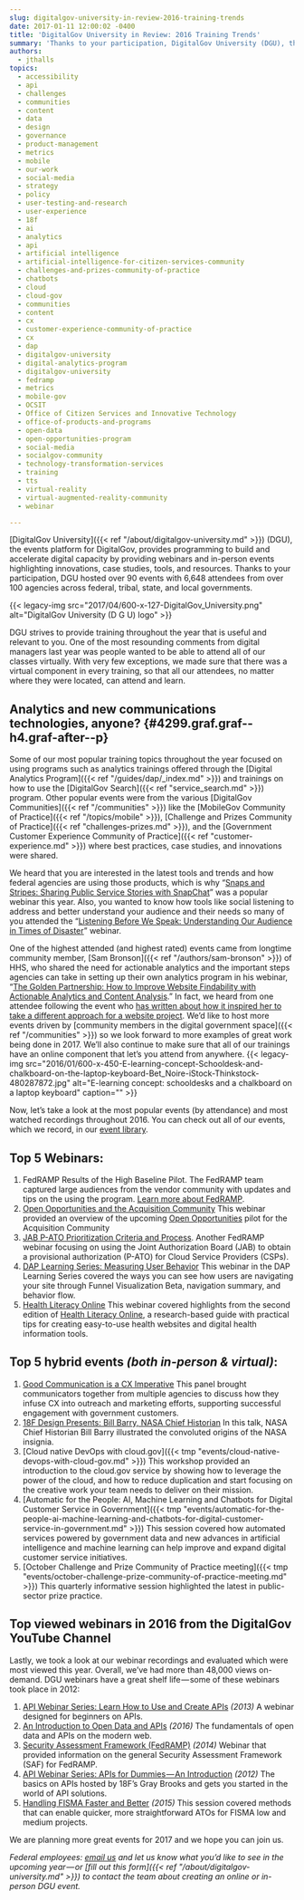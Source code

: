 ```yaml
---
slug: digitalgov-university-in-review-2016-training-trends
date: 2017-01-11 12:00:02 -0400
title: 'DigitalGov University in Review: 2016 Training Trends'
summary: 'Thanks to your participation, DigitalGov University (DGU), the events platform for DigitalGov, hosted over 90 events with 6,648 attendees from over 100 agencies across federal, tribal, state, and local governments.'
authors:
  - jthalls
topics:
  - accessibility
  - api
  - challenges
  - communities
  - content
  - data
  - design
  - governance
  - product-management
  - metrics
  - mobile
  - our-work
  - social-media
  - strategy
  - policy
  - user-testing-and-research
  - user-experience
  - 18f
  - ai
  - analytics
  - api
  - artificial intelligence
  - artificial-intelligence-for-citizen-services-community
  - challenges-and-prizes-community-of-practice
  - chatbots
  - cloud
  - cloud-gov
  - communities
  - content
  - cx
  - customer-experience-community-of-practice
  - cx
  - dap
  - digitalgov-university
  - digital-analytics-program
  - digitalgov-university
  - fedramp
  - metrics
  - mobile-gov
  - OCSIT
  - Office of Citizen Services and Innovative Technology
  - office-of-products-and-programs
  - open-data
  - open-opportunities-program
  - social-media
  - socialgov-community
  - technology-transformation-services
  - training
  - tts
  - virtual-reality
  - virtual-augmented-reality-community
  - webinar

---
```


[DigitalGov University]({{< ref "/about/digitalgov-university.md" >}}) (DGU), the events platform for DigitalGov, provides programming to build and accelerate digital capacity by providing webinars and in-person events highlighting innovations, case studies, tools, and resources. Thanks to your participation, DGU hosted over 90 events with 6,648 attendees from over 100 agencies across federal, tribal, state, and local governments.

{{< legacy-img src="2017/04/600-x-127-DigitalGov_University.png" alt="DigitalGov University (D G U) logo" >}}

DGU strives to provide training throughout the year that is useful and relevant to you. One of the most resounding comments from digital managers last year was people wanted to be able to attend all of our classes virtually. With very few exceptions, we made sure that there was a virtual component in every training, so that all our attendees, no matter where they were located, can attend and learn.

## Analytics and new communications technologies, anyone? {#4299.graf.graf--h4.graf-after--p}

Some of our most popular training topics throughout the year focused on using programs such as analytics trainings offered through the [Digital Analytics Program]({{< ref "/guides/dap/_index.md" >}}) and trainings on how to use the [DigitalGov Search]({{< ref "service_search.md" >}}) program. Other popular events were from the various [DigitalGov Communities]({{< ref "/communities" >}}) like the [MobileGov Community of Practice]({{< ref "/topics/mobile" >}}), [Challenge and Prizes Community of Practice]({{< ref "challenges-prizes.md" >}}), and the [Government Customer Experience Community of Practice]({{< ref "customer-experience.md" >}}) where best practices, case studies, and innovations were shared.

We heard that you are interested in the latest tools and trends and how federal agencies are using those products, which is why “[Snaps and Stripes: Sharing Public Service Stories with SnapChat](https://www.youtube.com/watch?v=G82jBHxE4Tk)” was a popular webinar this year. Also, you wanted to know how tools like social listening to address and better understand your audience and their needs so many of you attended the “[Listening Before We Speak: Understanding Our Audience in Times of Disaster](https://www.youtube.com/watch?v=YWhRLCxTYxk)” webinar.

One of the highest attended (and highest rated) events came from longtime community member, [Sam Bronson]({{< ref "/authors/sam-bronson" >}}) of HHS, who shared the need for actionable analytics and the important steps agencies can take in setting up their own analytics program in his webinar, “[The Golden Partnership: How to Improve Website Findability with Actionable Analytics and Content Analysis](https://www.youtube.com/watch?v=Pjc-dEPBExE).” In fact, we heard from one attendee following the event who [has written about how it inspired her to take a different approach for a website project](https://medium.com/@DigitalGov/well-begun-is-half-done-lets-tidy-up-the-website-c19134c53af). We’d like to host more events driven by [community members in the digital government space]({{< ref "/communities" >}}) so we look forward to more examples of great work being done in 2017. We’ll also continue to make sure that all of our trainings have an online component that let’s you attend from anywhere. {{< legacy-img src="2016/01/600-x-450-E-learning-concept-Schooldesk-and-chalkboard-on-the-laptop-keyboard-Bet_Noire-iStock-Thinkstock-480287872.jpg" alt="E-learning concept: schooldesks and a chalkboard on a laptop keyboard" caption="" >}}

Now, let’s take a look at the most popular events (by attendance) and most watched recordings throughout 2016. You can check out all of our events, which we record, in our [event library](https://www.youtube.com/c/digitalgov).

## Top 5 Webinars:

  1. FedRAMP Results of the High Baseline Pilot. The FedRAMP team captured large audiences from the vendor community with updates and tips on the using the program. [Learn more about FedRAMP](https://www.fedramp.gov/).
  2. [Open Opportunities and the Acquisition Community](https://www.youtube.com/watch?v=Qcs-Ce0Hzys) This webinar provided an overview of the upcoming [Open Opportunities](https://openopps.digitalgov.gov/) pilot for the Acquisition Community
  3. [JAB P-ATO Prioritization Criteria and Process](https://www.youtube.com/watch?v=A0X8edhEOxY). Another FedRAMP webinar focusing on using the Joint Authorization Board (JAB) to obtain a provisional authorization (P-ATO) for Cloud Service Providers (CSPs).
  4. [DAP Learning Series: Measuring User Behavior](https://www.youtube.com/watch?v=H9RQf8a4DQE) This webinar in the DAP Learning Series covered the ways you can see how users are navigating your site through Funnel Visualization Beta, navigation summary, and behavior flow.
  5. [Health Literacy Online](https://www.youtube.com/watch?v=55IlBerIsLc) This webinar covered highlights from the second edition of [Health Literacy Online](http://health.gov/healthliteracyonline/), a research-based guide with practical tips for creating easy-to-use health websites and digital health information tools.

## Top 5 hybrid events _(both in-person & virtual)_:

  1. [Good Communication is a CX Imperative](https://www.youtube.com/watch?v=DywmfyLpGQo) This panel brought communicators together from multiple agencies to discuss how they infuse CX into outreach and marketing efforts, supporting successful engagement with government customers.
  2. [18F Design Presents: Bill Barry, NASA Chief Historian](https://www.youtube.com/watch?v=UluotgvuLnU) In this talk, NASA Chief Historian Bill Barry illustrated the convoluted origins of the NASA insignia.
  3. [Cloud native DevOps with cloud.gov]({{< tmp "events/cloud-native-devops-with-cloud-gov.md" >}}) This workshop provided an introduction to the cloud.gov service by showing how to leverage the power of the cloud, and how to reduce duplication and start focusing on the creative work your team needs to deliver on their mission.
  4. [Automatic for the People: AI, Machine Learning and Chatbots for Digital Customer Service in Government]({{< tmp "events/automatic-for-the-people-ai-machine-learning-and-chatbots-for-digital-customer-service-in-government.md" >}}) This session covered how automated services powered by government data and new advances in artificial intelligence and machine learning can help improve and expand digital customer service initiatives.
  5. [October Challenge and Prize Community of Practice meeting]({{< tmp "events/october-challenge-prize-community-of-practice-meeting.md" >}}) This quarterly informative session highlighted the latest in public-sector prize practice.

## Top viewed webinars in 2016 from the DigitalGov YouTube Channel

Lastly, we took a look at our webinar recordings and evaluated which were most viewed this year. Overall, we’ve had more than 48,000 views on-demand. DGU webinars have a great shelf life — some of these webinars took place in 2012:

  1. [API Webinar Series: Learn How to Use and Create APIs](https://www.youtube.com/watch?v=SgJq4Ukx6yU) _(2013)_ A webinar designed for beginners on APIs.
  2. [An Introduction to Open Data and APIs](https://www.youtube.com/watch?v=taTdJ6oOZX4) _(2016)_ The fundamentals of open data and APIs on the modern web.
  3. [Security Assessment Framework (FedRAMP)](https://www.youtube.com/watch?v=IDYolWgYNB4) _(2014)_ Webinar that provided information on the general Security Assessment Framework (SAF) for FedRAMP.
  4. [API Webinar Series: APIs for Dummies — An Introduction](https://www.youtube.com/watch?v=sup8Q_NuIxI) _(2012)_ The basics on APIs hosted by 18F’s Gray Brooks and gets you started in the world of API solutions.
  5. [Handling FISMA Faster and Better](https://www.youtube.com/watch?v=T1S52B1-NT4) _(2015)_ This session covered methods that can enable quicker, more straightforward ATOs for FISMA low and medium projects.

We are planning more great events for 2017 and we hope you can join us.

_Federal employees:_ [_email us_](mailto:DigitalGovU@gsa.gov) _and let us know what you’d like to see in the upcoming year — or [fill out this form]({{< ref "/about/digitalgov-university.md" >}}) to contact the team about creating an online or in-person DGU event._
